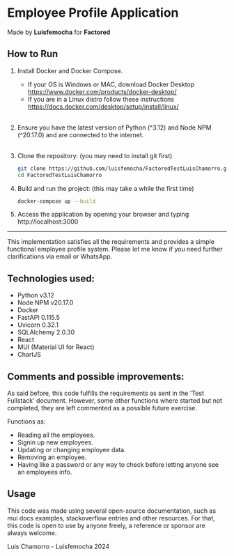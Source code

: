 # Employee Profile Application
Made by <b>Luisfemocha</b> for <b>Factored</b>

## How to Run
1. Install Docker and Docker Compose.
   - If your OS is Windows or MAC, download Docker Desktop 
   https://www.docker.com/products/docker-desktop/
   - If you are in a Linux distro follow these instructions
   https://docs.docker.com/desktop/setup/install/linux/
<br/><br/>
2. Ensure you have the latest version of Python (^3.12) and Node NPM (^20.17.0) and are connected to the internet.
<br/> <br/>
3. Clone the repository: (you may need to install git first)
   ```bash
   git clone https://github.com/luisfemocha/FactoredTestLuisChamorro.git
   cd FactoredTestLuisChamorro
   ```
   
4. Build and run the project: (this may take a while the first time)
   ```bash
   docker-compose up --build
   ```

5. Access the application by opening your browser and typing http://localhost:3000


---

This implementation satisfies all the requirements and provides a simple functional employee profile system. 
Please let me know if you need further clarifications via email or WhatsApp.


## Technologies used:
- Python v3.12
- Node NPM v20.17.0
- Docker
- FastAPI 0.115.5
- Uvicorn 0.32.1
- SQLAlchemy 2.0.30
- React
- MUI (Material UI for React)
- ChartJS

## Comments and possible improvements:
As said before, this code fulfills the requirements as sent in the 'Test Fullstack' document. 
However, some other functions where started but not completed, they are left commented as a possible future exercise.

Functions as:
* Reading all the employees.
* Signin up new employees.
* Updating or changing employee data.
* Removing an employee.
* Having like a password or any way to check before letting anyone see an employees info.

## Usage
This code was made using several open-source documentation, such as mui docs examples, stackoverflow entries and other resources.
For that, this code is open to use by anyone freely, a reference or sponsor are always welcome.

Luis Chamorro - Luisfemocha 2024
